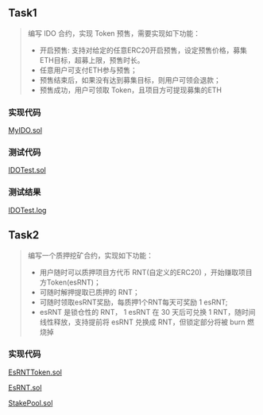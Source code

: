 ## Task1

>编写 IDO 合约，实现 Token 预售，需要实现如下功能：
>- 开启预售: 支持对给定的任意ERC20开启预售，设定预售价格，募集ETH目标，超募上限，预售时长。
>- 任意用户可支付ETH参与预售；
>- 预售结束后，如果没有达到募集目标，则用户可领会退款；
>- 预售成功，用户可领取 Token，且项目方可提现募集的ETH

### 实现代码
[MyIDO.sol](./src/MyIDO.sol)


### 测试代码
[IDOTest.sol](./test/IDOTest.sol)

### 测试结果
[IDOTest.log](./test/logs/IDOTest.log)

## Task2
>编写一个质押挖矿合约，实现如下功能：
>- 用户随时可以质押项目方代币 RNT(自定义的ERC20) ，开始赚取项目方Token(esRNT)；
>- 可随时解押提取已质押的 RNT；
>- 可随时领取esRNT奖励，每质押1个RNT每天可奖励 1 esRNT;
>- esRNT 是锁仓性的 RNT， 1 esRNT 在 30 天后可兑换 1 RNT，随时间线性释放，支持提前将 esRNT 兑换成 RNT，但锁定部分将被 burn 燃烧掉

### 实现代码
[EsRNTToken.sol](./src/RNTToken.sol)

[EsRNT.sol](./src/EsRNT.sol)

[StakePool.sol](./src/StakePool.sol)



